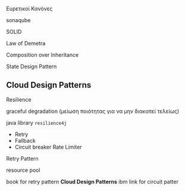 
Ευρετικοί Κανόνες

sonaqube

SOLID

Law of Demetra

Composition over Inheritance

State Design Pattern

## Cloud Design Patterns

Resilience

graceful degradation (μείωση ποιότητας για να μην διακοπεί τελείως)

java library `resilience4j`

- Retry
- Fallback
- Circuit breaker
    Rate Limiter

Retry Pattern

resource pool

book for retry pattern **Cloud Design Patterns**
ibm link for circuit patter

